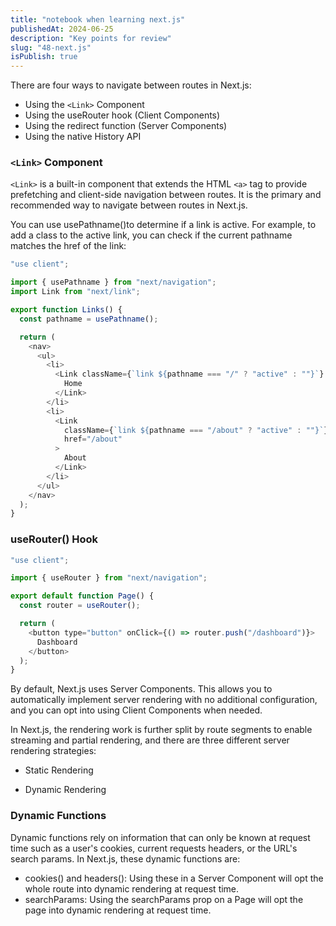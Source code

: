 ```yaml
---
title: "notebook when learning next.js"
publishedAt: 2024-06-25
description: "Key points for review"
slug: "48-next.js"
isPublish: true
---
```


There are four ways to navigate between routes in Next.js:

- Using the `<Link>` Component
- Using the useRouter hook (Client Components)
- Using the redirect function (Server Components)
- Using the native History API

### `<Link>` Component

`<Link>` is a built-in component that extends the HTML `<a>` tag to provide prefetching and client-side navigation between routes. It is the primary and recommended way to navigate between routes in Next.js.

You can use usePathname()to determine if a link is active. For example, to add a class to the active link, you can check if the current pathname matches the href of the link:

```js
"use client";

import { usePathname } from "next/navigation";
import Link from "next/link";

export function Links() {
  const pathname = usePathname();

  return (
    <nav>
      <ul>
        <li>
          <Link className={`link ${pathname === "/" ? "active" : ""}`} href="/">
            Home
          </Link>
        </li>
        <li>
          <Link
            className={`link ${pathname === "/about" ? "active" : ""}`}
            href="/about"
          >
            About
          </Link>
        </li>
      </ul>
    </nav>
  );
}
```

### useRouter() Hook

```js
"use client";

import { useRouter } from "next/navigation";

export default function Page() {
  const router = useRouter();

  return (
    <button type="button" onClick={() => router.push("/dashboard")}>
      Dashboard
    </button>
  );
}
```

By default, Next.js uses Server Components. This allows you to automatically implement server rendering with no additional configuration, and you can opt into using Client Components when needed.

In Next.js, the rendering work is further split by route segments to enable streaming and partial rendering, and there are three different server rendering strategies:

- Static Rendering

- Dynamic Rendering

### Dynamic Functions

Dynamic functions rely on information that can only be known at request time such as a user's cookies, current requests headers, or the URL's search params. In Next.js, these dynamic functions are:

- cookies() and headers(): Using these in a Server Component will opt the whole route into dynamic rendering at request time.
- searchParams: Using the searchParams prop on a Page will opt the page into dynamic rendering at request time.
